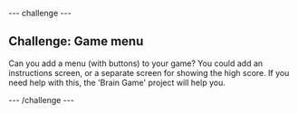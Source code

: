 \--- challenge \---

## Challenge: Game menu

Can you add a menu (with buttons) to your game? You could add an instructions screen, or a separate screen for showing the high score. If you need help with this, the 'Brain Game' project will help you.

\--- /challenge \---